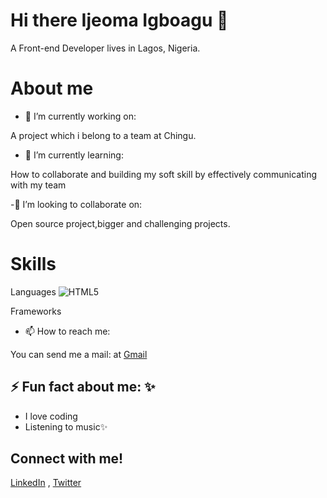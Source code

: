 # Hi there Ijeoma Igboagu  👋 

A Front-end Developer lives in Lagos, Nigeria.


# About me


- 🔭 I’m currently working on:

A project which i belong to a team at Chingu.

- 🌱 I’m currently learning:

How to collaborate and building my soft skill by effectively communicating with my team

-👯 I’m looking to collaborate on:

Open source project,bigger and challenging projects.

# Skills  
Languages
![HTML5](https://www.google.com/url?sa=i&url=https%3A%2F%2Ftechbeacon.com%2Fapp-dev-testing%2Fhtml5-mobile-app-or-native-it-depends&psig=AOvVaw1bGD082Km2EIfslzPgTa3H&ust=1645634013823000&source=images&cd=vfe&ved=0CAsQjRxqFwoTCJiau_Xfk_YCFQAAAAAdAAAAABAD)
      
Frameworks
      

- 📫 How to reach me:

You can send me a mail: at [Gmail](https://ijeonyi@gmail.com)

## ⚡️ Fun fact about me: ✨

- I love coding
- Listening to music✨

## Connect with me!
 
[LinkedIn](https://linkedin.com/in/ijeoma-igboagu/) , [Twitter](https://twitter.com/ijaydimples)









